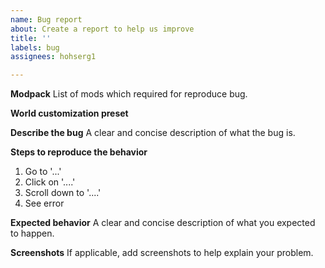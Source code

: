 ```yaml
---
name: Bug report
about: Create a report to help us improve
title: ''
labels: bug
assignees: hohserg1

---
```


**Modpack**
List of mods which required for reproduce bug. 

**World customization preset**

**Describe the bug**
A clear and concise description of what the bug is.

**Steps to reproduce the behavior**
1. Go to '...'
2. Click on '....'
3. Scroll down to '....'
4. See error

**Expected behavior**
A clear and concise description of what you expected to happen.

**Screenshots**
If applicable, add screenshots to help explain your problem.
